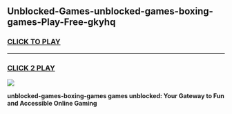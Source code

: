 
## Unblocked-Games-unblocked-games-boxing-games-Play-Free-gkyhq
<h3>
<a href="https://premium76.site?title=unblocked-games-boxing-games&ref=20M">CLICK TO PLAY</a></h3>
<hr>

<h3>
<a href="https://premium76.site?title=unblocked-games-boxing-games&ref=20M">CLICK 2 PLAY</a>
  
</h3>

<a href="https://premium76.site?title=unblocked-games-boxing-games&ref=19M"><img src="https://clearcache.store/games.png"></a>


**unblocked-games-boxing-games games unblocked: Your Gateway to Fun and Accessible Online Gaming**
